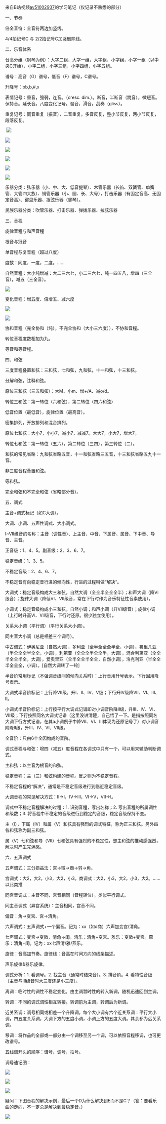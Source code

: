 来自B站视频[av51002937](https://www.bilibili.com/video/av51002937)的学习笔记（仅记录不熟悉的部分）

一、节奏

倍全音符：全音符两边加竖线。

4/4拍记号C 与 2/2拍记号C加竖删除线。

二、乐音体系

音高分组（钢琴为例）：大字二组，大字一组，大字组，小字组，小字一组（以中央C开始），小字二组，小字三组，小字四组，小字五组。

谱号：高音（G）谱号，低音（F）谱号，C谱号。

升降号：bb,b,#,x

表情记号：重音，强弱，连音。（cresc. dim.）。断音，半断音（跳音），微短音。保持音。延长音。八度变化记号。琶音，滑音，刮奏（gliss）。

重复记号：同音重复（振音），二音重复，多音反复，整小节反复，两小节反复，段落反复。

 ![](https://img2018.cnblogs.com/blog/1061286/201905/1061286-20190503130105230-623693467.png)

![](https://img2018.cnblogs.com/blog/1061286/201905/1061286-20190503130156745-146763494.png)

![](https://img2018.cnblogs.com/blog/1061286/201905/1061286-20190503130251485-406196237.png)

![](https://img2018.cnblogs.com/blog/1061286/201905/1061286-20190503130440538-1547962509.png)

![](https://img2018.cnblogs.com/blog/1061286/201905/1061286-20190503125921665-1624983770.png)

![](https://img2018.cnblogs.com/blog/1061286/201905/1061286-20190503130019630-191430398.png)

乐器分类：弦乐器（小、中、大、低音提琴）、木管乐器（长笛、双簧管、单簧管、大管四大族）、铜管乐器（小、圆、长、大号），打击乐器（有固定音高、无固定音高）、键盘乐器、拨弦乐器（竖琴）。

民族乐器分类：吹管乐器、打击乐器、弹拨乐器、拉弦乐器

三、音程

旋律音程与和声音程

根音与冠音

单音程与复音程（超过八度）

度数：同度，一度，二度，……

自然音程：大小纯增减：大二三六七，小二三六七，纯一四五八，增四（三全音），减五（三全音）。

![](https://img2018.cnblogs.com/blog/1061286/201905/1061286-20190503140238199-1632845009.png)

变化音程：增五度、倍增五、减六度

![](https://img2018.cnblogs.com/blog/1061286/201905/1061286-20190503142043356-1503823915.png)

![](https://img2018.cnblogs.com/blog/1061286/201905/1061286-20190503142132641-1985007198.png)

协和音程（完全协和（纯），不完全协和（大小三六度）），不协和音程。

转位音程度数相加为九。

等音和等音程。

四、和弦

三度音程叠置和弦：三和弦，七和弦，九和弦，十一和弦，十三和弦。

分解和弦，注释和弦。

原位三和弦（三五和弦）：大M、小m、增+/A、减o/d。

转位三和弦：第一转位（六和弦），第二转位（四六和弦）

低音位置（最低音），旋律位置（最高音）。

密集排列，开放排列和混合排列。

原位七和弦：大小7，小小7，减小7，减减7。大大7，小大7，增大7。

转位七和弦：第一转位（五六），第二转位（三四），第三转位（二）。

和弦的常见省略：九和弦省略五音，十一和弦省略三五音，十三和弦省略五九十一音。

非三度音程叠置和弦。

等和弦。

完全和弦和不完全和弦（省略部分音）。

五、调式

主音+调式标记（如C大调）。

大调、小调、五声性调式、大小调式。

I~VII级音的名称：主音（调性音）、上主音、中音、下属音、属音、下中音、导音、主音。

正音级：1、4、5。副音级：2、3、6、7。

稳定音级：1、3、5。

不稳定音级：2、4、6、7。

不稳定音有向稳定音行进的倾向性，行进的过程叫做“解决”。

大调式：稳定音级构成大三和弦。自然大调（全全半全全全半）；和声大调（降VI级音）；旋律大调（降低VI、VII级音，常在下行时作为音乐特征性音素使用）。

小调式：稳定音级构成小三和弦。自然小调；和声小调（升VII级音）；旋律小调（上行时升高VI、VII级音，下行时还原。很少独立使用）。

关系大小调（平行调）（平行关系大小调）。

同主音大小调（总是相差三个调号）。

中古调式：伊奥尼亚（自然大调），多利亚（全半全全全半全，小调），弗里几亚（半全全全半全全，小调），利第亚（全全全半全全半，大调），混合利第亚（全全半全全半全，大调），爱奥里亚（全半全全半全全，自然小调），洛克利亚（半全全半全全全，小调）。[自然大调转了一轮]

半音阶常用标记（不强调音级间的倾向关系时）：上行音用升号表示，下行因用降号表示。

大调式半音阶标记：上行降VII级，升I、II、IV、V级；下行升IV级降VII、VI、III、II。

小调式半音阶标记：上行按平行大调式记谱即对小调音阶降II级，升III、IV、VI、VII级；下行按照同名大调式记谱（这里没讲清楚，自己悟了一下。是指按照同名大调下行方式记谱，在其a小调例子中降VII、VI、III体现为还原记号了）对小调音阶降II级，升III、IV、VI、VII级。

全音阶：只由6个全因构成的音阶。

调式音程与和弦：增四（减五）度音程在各调式中只有一个，可以用来辅助判断调式。

主和弦：以主音为根音的和弦。

稳定音程：主（三）和弦构建的音程。反之则为不稳定音程。

不稳定音程的“解决”，通常是不稳定音级进行到临近稳定音级。

大调音程的常见解决方式：II->I，IV->III，VI->V，VII->I。

调式中不稳定音程解决的过程：1. 识别音程，写出名称；2. 写出音程的所属调性和级数；3. 将音程中不稳定的音级进行到稳定的音级，稳定音级保持不变。

主（I），下属（IV）和属（V）和弦具有强烈的调式特征，称为正三和弦。另外四各和弦称为副三和弦。

属（V）七和弦和导（VII）七和弦具有强烈的不稳定性，想主和弦的推动感强烈，解决时产生完满感。

六、五声调式

五声调式：三分损益法：宫->徵->商->羽->角。

宫调式：大2，大2，小3，大2，小3。商调式：大2，小3，大2，小3，大2。……以此类推

同宫音调式：主音不同，宫音相同（音程转位）。类似平行调式。

同主音调式（异宫系统）：主音相同，宫音不同。

偏音：角->变宫、宫->清角。

六声调式：五声调式+一个偏音。记为：xx（如d商）六声加变宫/清角。

七声调式：变宫->变徵，清角->闰。清乐：清角+变宫。雅乐：变徵+变宫。燕乐：清角+闰。记为：xx七声清/雅/燕乐。

旋律：音高加节奏。旋律线：音高在时间方向的线条描述。

声乐旋律&器乐旋律。

调式分析：1. 看调号。2. 找主音（通常时结束音）。3. 排音阶。4. 看特性音级（主音与III级音时大三度还是小三度）。

离调：临时性的调性不稳定变化，由主调暂时性的转入新调，随机迅速回到主调。

转调：不同的调式调性相互转接。转调前为主调，转调后为新调。

近关系调：调号相同或相差一个升降调。每个大小调有六个近关系调：平行大小调，四五度关系调，大调下方的五度小调，小调上方的五度大调。其余都为远关系调。

移调：将作品的全部或一部分由一个调移至另一个调，可以依照音程移调，也可更改谱号。

五线谱开头的顺序：谱号，调号，拍号。

调号速记图：

![](https://img2018.cnblogs.com/blog/1061286/201905/1061286-20190503170708230-1572628572.png)

![](https://img2018.cnblogs.com/blog/1061286/201905/1061286-20190503170823707-787678493.png)

![](https://img2018.cnblogs.com/blog/1061286/201905/1061286-20190503170906707-644841382.png)

疑问：下图音程的解决示例，最后一个D为什么解决到E而不是C？（答：要看乐曲的走向，不一定总是解决到最稳定音。）

![](https://img2018.cnblogs.com/blog/1061286/201905/1061286-20190503190625707-1916018779.png)

